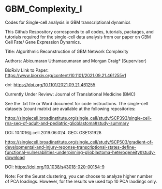 # GBM_Complexity_I
Codes for Single-cell analysis in GBM transcriptional dynamics

This Github Respository corresponds to all codes, tutorials, packages, and tutorials required for the single-cell data analysis from our paper on GBM Cell Fate/
Gene Expression Dynamics.

Title: Algorithmic Reconstruction of GBM Network Complexity

Authors: Abicumaran Uthamacumaran and Morgan Craig* (Supervisor)

BioRxiv Link to Paper: https://www.biorxiv.org/content/10.1101/2021.09.21.461255v1

doi: https://doi.org/10.1101/2021.09.21.461255

Currently Under Review: Journal of Translational Medicine (BMC)

See the .txt file or Word document for code instructions. The single-cell datasets (count matrix) are available at the following repositories:

https://singlecell.broadinstitute.org/single_cell/study/SCP393/single-cell-rna-seq-of-adult-and-pediatric-glioblastoma#study-summary

DOI: 10.1016/j.cell.2019.06.024. GEO: GSE131928

https://singlecell.broadinstitute.org/single_cell/study/SCP503/gradient-of-developmental-and-injury-reponse-transcriptional-states-define-functional-vulnerabilities-underpinning-glioblastoma-heterogeneity#study-download

DOI: https://doi.org/10.1038/s43018-020-00154-9

Note: For the Seurat clustering, you can choose to analyze higher number of PCA loadings. However, for the results we used top 10 PCA laodings only.
